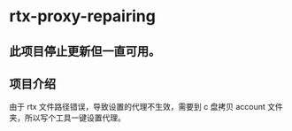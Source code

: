 # rtx-proxy-repairing

## 此项目停止更新但一直可用。

## 项目介绍

由于 rtx 文件路径错误，导致设置的代理不生效，需要到 c 盘拷贝 account 文件夹，所以写个工具一键设置代理。
